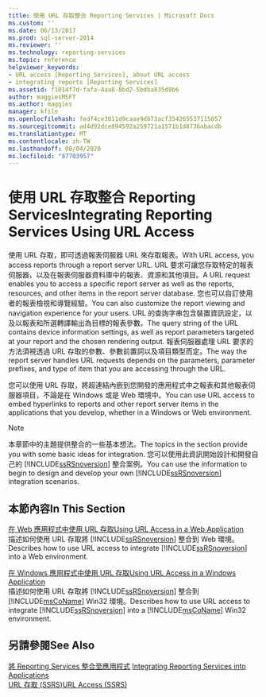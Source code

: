 ```yaml
---
title: 使用 URL 存取整合 Reporting Services | Microsoft Docs
ms.custom: ''
ms.date: 06/13/2017
ms.prod: sql-server-2014
ms.reviewer: ''
ms.technology: reporting-services
ms.topic: reference
helpviewer_keywords:
- URL access [Reporting Services], about URL access
- integrating reports [Reporting Services]
ms.assetid: f1014f7d-fafa-4aa8-8bd2-5bdba835d9b6
author: maggiesMSFT
ms.author: maggies
manager: kfile
ms.openlocfilehash: fedf4ce3011d9caae9d673acf354265537115057
ms.sourcegitcommit: ad4d92dce894592a259721a1571b1d8736abacdb
ms.translationtype: MT
ms.contentlocale: zh-TW
ms.lasthandoff: 08/04/2020
ms.locfileid: "87703957"
---
```

# <a name="integrating-reporting-services-using-url-access"></a><span data-ttu-id="40de7-102">使用 URL 存取整合 Reporting Services</span><span class="sxs-lookup"><span data-stu-id="40de7-102">Integrating Reporting Services Using URL Access</span></span>
  <span data-ttu-id="40de7-103">使用 URL 存取，即可透過報表伺服器 URL 來存取報表。</span><span class="sxs-lookup"><span data-stu-id="40de7-103">With URL access, you access reports through a report server URL.</span></span> <span data-ttu-id="40de7-104">URL 要求可讓您存取特定的報表伺服器，以及在報表伺服器資料庫中的報表、資源和其他項目。</span><span class="sxs-lookup"><span data-stu-id="40de7-104">A URL request enables you to access a specific report server as well as the reports, resources, and other items in the report server database.</span></span> <span data-ttu-id="40de7-105">您也可以自訂使用者的報表檢視和導覽經驗。</span><span class="sxs-lookup"><span data-stu-id="40de7-105">You can also customize the report viewing and navigation experience for your users.</span></span> <span data-ttu-id="40de7-106">URL 的查詢字串包含裝置資訊設定，以及以報表和所選轉譯輸出為目標的報表參數。</span><span class="sxs-lookup"><span data-stu-id="40de7-106">The query string of the URL contains device information settings, as well as report parameters targeted at your report and the chosen rendering output.</span></span> <span data-ttu-id="40de7-107">報表伺服器處理 URL 要求的方法須視透過 URL 存取的參數、參數前置詞以及項目類型而定。</span><span class="sxs-lookup"><span data-stu-id="40de7-107">The way the report server handles URL requests depends on the parameters, parameter prefixes, and type of item that you are accessing through the URL.</span></span>  
  
 <span data-ttu-id="40de7-108">您可以使用 URL 存取，將超連結內嵌到您開發的應用程式中之報表和其他報表伺服器項目，不論是在 Windows 或是 Web 環境中。</span><span class="sxs-lookup"><span data-stu-id="40de7-108">You can use URL access to embed hyperlinks to reports and other report server items in the applications that you develop, whether in a Windows or Web environment.</span></span>  
  
> [!NOTE]  
>  <span data-ttu-id="40de7-109">本章節中的主題提供整合的一些基本想法。</span><span class="sxs-lookup"><span data-stu-id="40de7-109">The topics in the section provide you with some basic ideas for integration.</span></span> <span data-ttu-id="40de7-110">您可以使用此資訊開始設計和開發自己的 [!INCLUDE[ssRSnoversion](../../includes/ssrsnoversion-md.md)] 整合案例。</span><span class="sxs-lookup"><span data-stu-id="40de7-110">You can use the information to begin to design and develop your own [!INCLUDE[ssRSnoversion](../../includes/ssrsnoversion-md.md)] integration scenarios.</span></span>  
  
## <a name="in-this-section"></a><span data-ttu-id="40de7-111">本節內容</span><span class="sxs-lookup"><span data-stu-id="40de7-111">In This Section</span></span>  
 [<span data-ttu-id="40de7-112">在 Web 應用程式中使用 URL 存取</span><span class="sxs-lookup"><span data-stu-id="40de7-112">Using URL Access in a Web Application</span></span>](integrating-reporting-services-using-url-access-web-application.md)  
 <span data-ttu-id="40de7-113">描述如何使用 URL 存取將 [!INCLUDE[ssRSnoversion](../../includes/ssrsnoversion-md.md)] 整合到 Web 環境。</span><span class="sxs-lookup"><span data-stu-id="40de7-113">Describes how to use URL access to integrate [!INCLUDE[ssRSnoversion](../../includes/ssrsnoversion-md.md)] into a Web environment.</span></span>  
  
 [<span data-ttu-id="40de7-114">在 Windows 應用程式中使用 URL 存取</span><span class="sxs-lookup"><span data-stu-id="40de7-114">Using URL Access in a Windows Application</span></span>](integrating-reporting-services-using-url-access-windows-application.md)  
 <span data-ttu-id="40de7-115">描述如何使用 URL 存取將 [!INCLUDE[ssRSnoversion](../../includes/ssrsnoversion-md.md)] 整合到 [!INCLUDE[msCoName](../../includes/msconame-md.md)] Win32 環境。</span><span class="sxs-lookup"><span data-stu-id="40de7-115">Describes how to use URL access to integrate [!INCLUDE[ssRSnoversion](../../includes/ssrsnoversion-md.md)] into a [!INCLUDE[msCoName](../../includes/msconame-md.md)] Win32 environment.</span></span>  
  
## <a name="see-also"></a><span data-ttu-id="40de7-116">另請參閱</span><span class="sxs-lookup"><span data-stu-id="40de7-116">See Also</span></span>  
 <span data-ttu-id="40de7-117">[將 Reporting Services 整合至應用程式](../application-integration/integrating-reporting-services-into-applications.md) </span><span class="sxs-lookup"><span data-stu-id="40de7-117">[Integrating Reporting Services into Applications](../application-integration/integrating-reporting-services-into-applications.md) </span></span>  
 [<span data-ttu-id="40de7-118">URL 存取 &#40;SSRS&#41;</span><span class="sxs-lookup"><span data-stu-id="40de7-118">URL Access &#40;SSRS&#41;</span></span>](../url-access-ssrs.md)  
  
  
